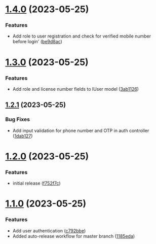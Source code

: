 # [1.4.0](https://github.com/hossainchisty/TurboMove/compare/v1.3.0...v1.4.0) (2023-05-25)


### Features

* Add role to user registration and check for verified mobile number before login' ([be9d8ac](https://github.com/hossainchisty/TurboMove/commit/be9d8ac12bac5062460d886454fb1270c018bd15))



# [1.3.0](https://github.com/hossainchisty/TurboMove/compare/v1.2.1...v1.3.0) (2023-05-25)


### Features

* Add role and license number fields to IUser model ([3ab1126](https://github.com/hossainchisty/TurboMove/commit/3ab11264807607c135544ee1fd74a4feea65f9e5))



## [1.2.1](https://github.com/hossainchisty/TurboMove/compare/v1.2.0...v1.2.1) (2023-05-25)


### Bug Fixes

* Add input validation for phone number and OTP in auth controller ([1dab127](https://github.com/hossainchisty/TurboMove/commit/1dab1275fff9ac318875ecfe62b081f6a4d9c2c7))



# [1.2.0](https://github.com/hossainchisty/TurboMove/compare/v1.1.0...v1.2.0) (2023-05-25)


### Features

*  initial release ([f752f7c](https://github.com/hossainchisty/TurboMove/commit/f752f7cd41e9372b7276f40a67f3207e8d311704))



# [1.1.0](https://github.com/hossainchisty/TurboMove/compare/1185edab99ac2bd0b578af1a68af80ebed4d7073...v1.1.0) (2023-05-25)


### Features

* Add user authentication ([c792bbe](https://github.com/hossainchisty/TurboMove/commit/c792bbedc5047336da4a1e2b48cd1ae37a5451a0))
* Added auto-release workflow for master branch ([1185eda](https://github.com/hossainchisty/TurboMove/commit/1185edab99ac2bd0b578af1a68af80ebed4d7073))



